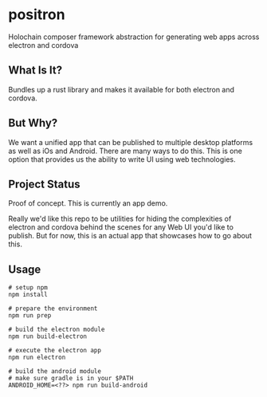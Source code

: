 # positron

Holochain composer framework abstraction for generating web apps across electron and cordova

## What Is It?

Bundles up a rust library and makes it available for both electron and cordova.

## But Why?

We want a unified app that can be published to multiple desktop platforms as well as iOs and Android. There are many ways to do this. This is one option that provides us the ability to write UI using web technologies.

## Project Status

Proof of concept. This is currently an app demo.

Really we'd like this repo to be utilities for hiding the complexities of electron and cordova behind the scenes for any Web UI you'd like to publish. But for now, this is an actual app that showcases how to go about this.

## Usage

```shell
# setup npm
npm install

# prepare the environment
npm run prep

# build the electron module
npm run build-electron

# execute the electron app
npm run electron

# build the android module
# make sure gradle is in your $PATH
ANDROID_HOME=<??> npm run build-android
```
